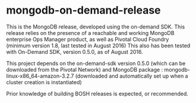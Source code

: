 # mongodb-on-demand-release
This is the MongoDB release, developed using the on-demand SDK.
This release relies on the presence of a reachable and working MongoDB enterprise Ops Manager product, as well as Pivotal Cloud Foundry (minimum version 1.8, last tested in August 2016)
This also has been tested with On-Demand SDK, version 0.5.0, as of August 2016.

This project depends on the on-demand-sdk version 0.5.0 (which can be downloaded from the Pivotal Network) and MongoDB package : mongodb-linux-x86_64-amazon-3.2.7 (downloaded and automatically set up when a cluster creation is instantiated)

Prior knowledge of building BOSH releases is expected, or recommended.

